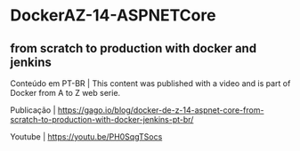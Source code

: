 # DockerAZ-14-ASPNETCore
## from scratch to production with docker and jenkins


Conteúdo em PT-BR | This content was published with a video and is part of Docker from A to Z web serie.

Publicação | https://gago.io/blog/docker-de-z-14-aspnet-core-from-scratch-to-production-with-docker-jenkins-pt-br/

Youtube | https://youtu.be/PH0SqgTSocs

